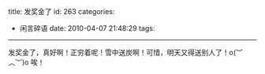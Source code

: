 title: 发奖金了
id: 263
categories:
  - 闲言碎语
date: 2010-04-07 21:48:29
tags:
---

发奖金了，真好啊！正穷着呢！雪中送炭啊！可惜，明天又得送别人了！o(︶︿︶)o 唉！